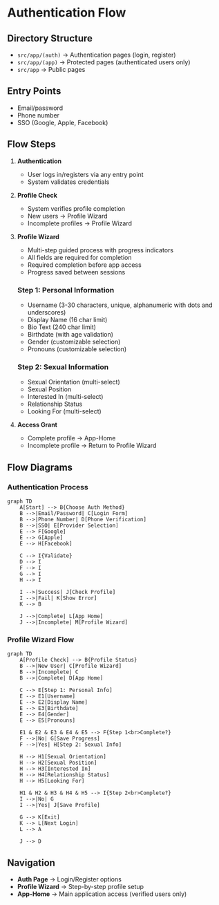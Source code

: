 # Authentication Flow

## Directory Structure
- `src/app/(auth)` → Authentication pages (login, register)
- `src/app/(app)` → Protected pages (authenticated users only)
- `src/app` → Public pages

## Entry Points
- Email/password
- Phone number
- SSO (Google, Apple, Facebook)

## Flow Steps
1. **Authentication**
   - User logs in/registers via any entry point
   - System validates credentials

2. **Profile Check**
   - System verifies profile completion
   - New users → Profile Wizard
   - Incomplete profiles → Profile Wizard

3. **Profile Wizard**
   - Multi-step guided process with progress indicators
   - All fields are required for completion
   - Required completion before app access
   - Progress saved between sessions
   
   ### Step 1: Personal Information
   - Username (3-30 characters, unique, alphanumeric with dots and underscores)
   - Display Name (16 char limit)
   - Bio Text (240 char limit)
   - Birthdate (with age validation)
   - Gender (customizable selection)
   - Pronouns (customizable selection)
   
   ### Step 2: Sexual Information
   - Sexual Orientation (multi-select)
   - Sexual Position
   - Interested In (multi-select)
   - Relationship Status
   - Looking For (multi-select)

4. **Access Grant**
   - Complete profile → App-Home
   - Incomplete profile → Return to Profile Wizard

## Flow Diagrams

### Authentication Process
```mermaid
graph TD
    A[Start] --> B{Choose Auth Method}
    B -->|Email/Password| C[Login Form]
    B -->|Phone Number| D[Phone Verification]
    B -->|SSO| E[Provider Selection]
    E --> F[Google]
    E --> G[Apple]
    E --> H[Facebook]
    
    C --> I{Validate}
    D --> I
    F --> I
    G --> I
    H --> I
    
    I -->|Success| J[Check Profile]
    I -->|Fail| K[Show Error]
    K --> B
    
    J -->|Complete| L[App Home]
    J -->|Incomplete| M[Profile Wizard]
```

### Profile Wizard Flow
```mermaid
graph TD
    A[Profile Check] --> B{Profile Status}
    B -->|New User| C[Profile Wizard]
    B -->|Incomplete| C
    B -->|Complete| D[App Home]
    
    C --> E[Step 1: Personal Info]
    E --> E1[Username]
    E --> E2[Display Name]
    E --> E3[Birthdate]
    E --> E4[Gender]
    E --> E5[Pronouns]
    
    E1 & E2 & E3 & E4 & E5 --> F{Step 1<br>Complete?}
    F -->|No| G[Save Progress]
    F -->|Yes| H[Step 2: Sexual Info]
    
    H --> H1[Sexual Orientation]
    H --> H2[Sexual Position]
    H --> H3[Interested In]
    H --> H4[Relationship Status]
    H --> H5[Looking For]
    
    H1 & H2 & H3 & H4 & H5 --> I{Step 2<br>Complete?}
    I -->|No| G
    I -->|Yes| J[Save Profile]
    
    G --> K[Exit]
    K --> L[Next Login]
    L --> A
    
    J --> D
```

## Navigation
- **Auth Page** → Login/Register options
- **Profile Wizard** → Step-by-step profile setup
- **App-Home** → Main application access (verified users only)
